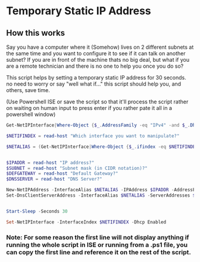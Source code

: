 # Temporary Static IP Address

## How this works

Say you have a computer where it (Somehow) lives on 2 different subnets at the same time and you want to configure it to see if it can talk on another subnet? If you are in front of the machine thats no big deal, but what if you are a remote technician and there is no one to help you once you do so?

This script helps by setting a temporary static IP address for 30 seconds. no need to worry or say "well what if..." this script should help you, and others, save time.

(Use Powershell ISE or save the script so that it'll process the script rather on waiting on human input to press enter if you rather pate it all in a powershell window)

```powershell
Get-NetIPInterface|Where-Object {$_.AddressFamily -eq "IPv4" -and $_.Dhcp -eq "Enabled"}|select ifindex, interfacealias|Sort-Object -Property ifindex

$NETIFINDEX = read-host "Which interface you want to manipulate?"

$NETALIAS = (Get-NetIPInterface|Where-Object {$_.ifindex -eq $NETIFINDEX -and $_.AddressFamily -eq "IPv4"}).InterfaceAlias


$IPADDR = read-host "IP address?"
$SUBNET = read-host "Subnet mask (in CIDR notation)?"
$DEFGATEWAY = read-host "Default Gateway?"
$DNSSERVER = read-host "DNS Server?"

New-NetIPAddress -InterfaceAlias $NETALIAS -IPAddress $IPADDR -AddressFamily IPv4 -DefaultGateway $DEFGATEWAY -PrefixLength $SUBNET
Set-DnsClientServerAddress -InterfaceAlias $NETALIAS -ServerAddresses $DNSSERVER


Start-Sleep -Seconds 30

Set-NetIPInterface -InterfaceIndex $NETIFINDEX -Dhcp Enabled
```

### Note: For some reason the first line will not display anything if running the whole script in ISE or running from a .ps1 file, you can copy the first line and reference it on the rest of the script.
